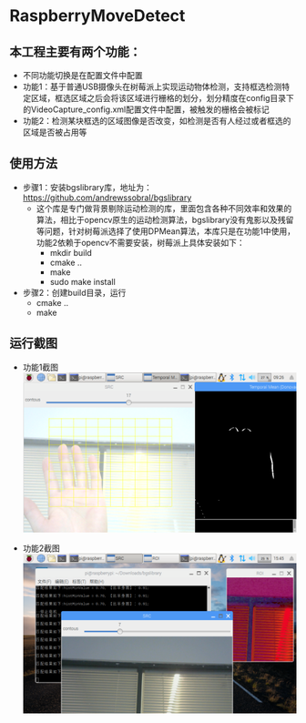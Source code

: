 # RaspberryMoveDetect

## 本工程主要有两个功能：
* 不同功能切换是在配置文件中配置
* 功能1：基于普通USB摄像头在树莓派上实现运动物体检测，支持框选检测特定区域，框选区域之后会将该区域进行栅格的划分，划分精度在config目录下的VideoCapture_config.xml配置文件中配置，被触发的栅格会被标记
* 功能2：检测某块框选的区域图像是否改变，如检测是否有人经过或者框选的区域是否被占用等

## 使用方法
* 步骤1：安装bgslibrary库，地址为：https://github.com/andrewssobral/bgslibrary
    * 这个库是专门做背景剔除运动检测的库，里面包含各种不同效率和效果的算法，相比于opencv原生的运动检测算法，bgslibrary没有鬼影以及残留等问题，针对树莓派选择了使用DPMean算法，本库只是在功能1中使用，功能2依赖于opencv不需要安装，树莓派上具体安装如下：
        * mkdir build
        * cmake ..
        * make
        * sudo make install
* 步骤2：创建build目录，运行
    * cmake ..
    * make

## 运行截图
* 功能1截图
![](https://github.com/gangyahaidao/RaspberryMoveDetect/blob/master/images/2018-12-13-092613_1024x600_scrot.png)

* 功能2截图
![](https://github.com/gangyahaidao/RaspberryMoveDetect/blob/master/images/2018-12-12-154513_1024x600_scrot.png)